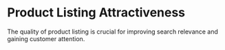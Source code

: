 # Product Listing Attractiveness
The quality of product listing is crucial for improving search relevance and gaining customer attention.
